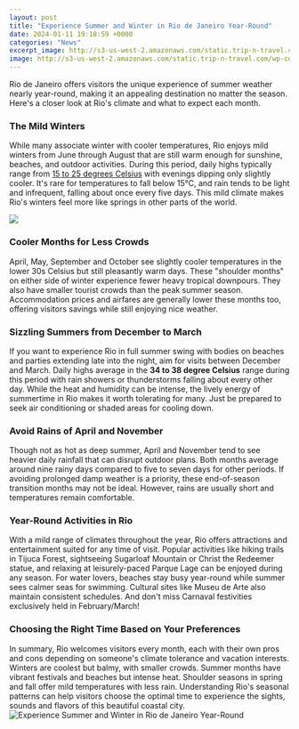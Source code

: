 ```yaml
---
layout: post
title: "Experience Summer and Winter in Rio de Janeiro Year-Round"
date: 2024-01-11 19:18:59 +0000
categories: "News"
excerpt_image: http://s3-us-west-2.amazonaws.com/static.trip-n-travel.com/wp-content/uploads/2016/07/12072222/rio-de-janeiro-carnival.jpg
image: http://s3-us-west-2.amazonaws.com/static.trip-n-travel.com/wp-content/uploads/2016/07/12072222/rio-de-janeiro-carnival.jpg
---
```


Rio de Janeiro offers visitors the unique experience of summer weather nearly year-round, making it an appealing destination no matter the season. Here's a closer look at Rio's climate and what to expect each month.
### The Mild Winters 
While many associate winter with cooler temperatures, Rio enjoys mild winters from June through August that are still warm enough for sunshine, beaches, and outdoor activities. During this period, daily highs typically range from [15 to 25 degrees Celsius](https://thelivenews.github.io/2023-11-08-getting-to-palau-a-guide-to-reaching-this-pacific-paradise/) with evenings dipping only slightly cooler. It's rare for temperatures to fall below 15°C, and rain tends to be light and infrequent, falling about once every five days. This mild climate makes Rio's winters feel more like springs in other parts of the world. 

![](https://www.readersdigest.ca/wp-content/uploads/2012/08/copacabana-scaled.jpg)
### Cooler Months for Less Crowds
April, May, September and October see slightly cooler temperatures in the lower 30s Celsius but still pleasantly warm days. These "shoulder months" on either side of winter experience fewer heavy tropical downpours. They also have smaller tourist crowds than the peak summer season. Accommodation prices and airfares are generally lower these months too, offering visitors savings while still enjoying nice weather.
### Sizzling Summers from December to March  
If you want to experience Rio in full summer swing with bodies on beaches and parties extending late into the night, aim for visits between December and March. Daily highs average in the **34 to 38 degree Celsius** range during this period with rain showers or thunderstorms falling about every other day. While the heat and humidity can be intense, the lively energy of summertime in Rio makes it worth tolerating for many. Just be prepared to seek air conditioning or shaded areas for cooling down.  
### Avoid Rains of April and November
Though not as hot as deep summer, April and November tend to see heavier daily rainfall that can disrupt outdoor plans. Both months average around nine rainy days compared to five to seven days for other periods. If avoiding prolonged damp weather is a priority, these end-of-season transition months may not be ideal. However, rains are usually short and temperatures remain comfortable.
### Year-Round Activities in Rio
With a mild range of climates throughout the year, Rio offers attractions and entertainment suited for any time of visit. Popular activities like hiking trails in Tijuca Forest, sightseeing Sugarloaf Mountain or Christ the Redeemer statue, and relaxing at leisurely-paced Parque Lage can be enjoyed during any season. For water lovers, beaches stay busy year-round while summer sees calmer seas for swimming. Cultural sites like Museu de Arte also maintain consistent schedules. And don't miss Carnaval festivities exclusively held in February/March!
### Choosing the Right Time Based on Your Preferences
In summary, Rio welcomes visitors every month, each with their own pros and cons depending on someone's climate tolerance and vacation interests. Winters are coolest but balmy, with smaller crowds. Summer months have vibrant festivals and beaches but intense heat. Shoulder seasons in spring and fall offer mild temperatures with less rain. Understanding Rio's seasonal patterns can help visitors choose the optimal time to experience the sights, sounds and flavors of this beautiful coastal city.
![Experience Summer and Winter in Rio de Janeiro Year-Round](http://s3-us-west-2.amazonaws.com/static.trip-n-travel.com/wp-content/uploads/2016/07/12072222/rio-de-janeiro-carnival.jpg)